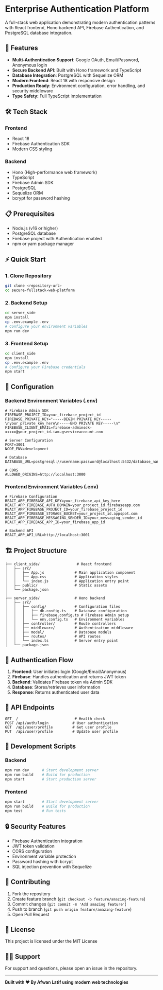# Enterprise Authentication Platform

A full-stack web application demonstrating modern authentication patterns with React frontend, Hono backend API, Firebase Authentication, and PostgreSQL database integration.

## 🚀 Features

- **Multi-Authentication Support**: Google OAuth, Email/Password, Anonymous login
- **Secure Backend API**: Built with Hono framework and TypeScript
- **Database Integration**: PostgreSQL with Sequelize ORM
- **Modern Frontend**: React 18 with responsive design
- **Production Ready**: Environment configuration, error handling, and security middleware
- **Type Safety**: Full TypeScript implementation

## 🛠 Tech Stack

### Frontend
- React 18
- Firebase Authentication SDK
- Modern CSS styling

### Backend
- Hono (High-performance web framework)
- TypeScript
- Firebase Admin SDK
- PostgreSQL
- Sequelize ORM
- bcrypt for password hashing

## 📋 Prerequisites

- Node.js (v16 or higher)
- PostgreSQL database
- Firebase project with Authentication enabled
- npm or yarn package manager

## ⚡ Quick Start

### 1. Clone Repository
```bash
git clone <repository-url>
cd secure-fullstack-web-platform
```

### 2. Backend Setup
```bash
cd server_side
npm install
cp .env.example .env
# Configure your environment variables
npm run dev
```

### 3. Frontend Setup
```bash
cd client_side
npm install
cp .env.example .env
# Configure your Firebase credentials
npm start
```

## 🔧 Configuration

### Backend Environment Variables (.env)
```env
# Firebase Admin SDK
FIREBASE_PROJECT_ID=your_firebase_project_id
FIREBASE_PRIVATE_KEY="-----BEGIN PRIVATE KEY-----\nyour_private_key_here\n-----END PRIVATE KEY-----\n"
FIREBASE_CLIENT_EMAIL=firebase-adminsdk-xxxxx@your_project_id.iam.gserviceaccount.com

# Server Configuration
PORT=3001
NODE_ENV=development

# Database
DATABASE_URL=postgresql://username:password@localhost:5432/database_name

# CORS
ALLOWED_ORIGINS=http://localhost:3000
```

### Frontend Environment Variables (.env)
```env
# Firebase Configuration
REACT_APP_FIREBASE_API_KEY=your_firebase_api_key_here
REACT_APP_FIREBASE_AUTH_DOMAIN=your_project_id.firebaseapp.com
REACT_APP_FIREBASE_PROJECT_ID=your_firebase_project_id
REACT_APP_FIREBASE_STORAGE_BUCKET=your_project_id.appspot.com
REACT_APP_FIREBASE_MESSAGING_SENDER_ID=your_messaging_sender_id
REACT_APP_FIREBASE_APP_ID=your_firebase_app_id

# Backend API
REACT_APP_API_URL=http://localhost:3001
```

## 🏗 Project Structure

```
├── client_side/                 # React frontend
│   ├── src/
│   │   ├── App.js              # Main application component
│   │   ├── App.css             # Application styles
│   │   └── index.js            # Application entry point
│   ├── public/                 # Static assets
│   └── package.json
│
├── server_side/                # Hono backend
│   ├── src/
│   │   ├── config/             # Configuration files
│   │   │   ├── db.config.ts    # Database configuration
│   │   │   ├── firebase.config.ts # Firebase Admin setup
│   │   │   └── env.config.ts   # Environment variables
│   │   ├── controller/         # Route controllers
│   │   ├── middleware/         # Authentication middleware
│   │   ├── model/              # Database models
│   │   ├── routes/             # API routes
│   │   └── index.ts            # Server entry point
│   └── package.json
```

## 🔐 Authentication Flow

1. **Frontend**: User initiates login (Google/Email/Anonymous)
2. **Firebase**: Handles authentication and returns JWT token
3. **Backend**: Validates Firebase token via Admin SDK
4. **Database**: Stores/retrieves user information
5. **Response**: Returns authenticated user data

## 📡 API Endpoints

```
GET  /                          # Health check
POST /api/auth/login           # User authentication
GET  /api/user/profile         # Get user profile
PUT  /api/user/profile         # Update user profile
```

## 🧪 Development Scripts

### Backend
```bash
npm run dev      # Start development server
npm run build    # Build for production
npm start        # Start production server
```

### Frontend
```bash
npm start        # Start development server
npm run build    # Build for production
npm test         # Run tests
```

## 🔒 Security Features

- Firebase Authentication integration
- JWT token validation
- CORS configuration
- Environment variable protection
- Password hashing with bcrypt
- SQL injection prevention with Sequelize

## 🤝 Contributing

1. Fork the repository
2. Create feature branch (`git checkout -b feature/amazing-feature`)
3. Commit changes (`git commit -m 'Add amazing feature'`)
4. Push to branch (`git push origin feature/amazing-feature`)
5. Open Pull Request

## 📄 License

This project is licensed under the MIT License 

## 🙋‍♂️ Support

For support and questions, please open an issue in the repository.

---

**Built with ❤️ By Afwan Latif using modern web technologies**
